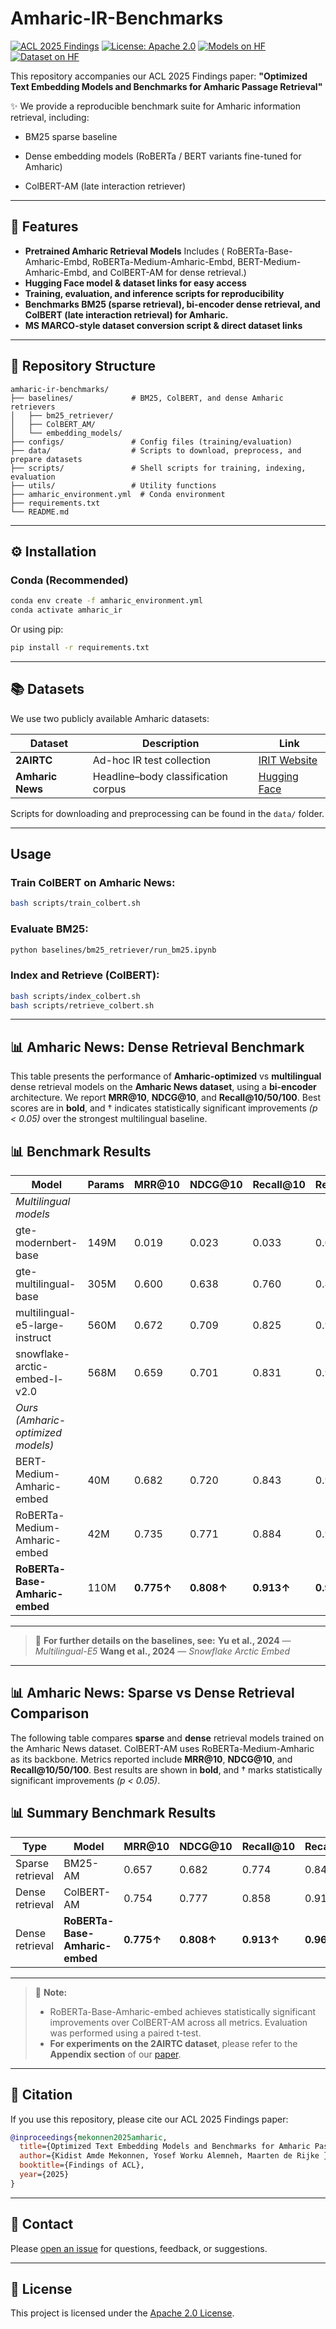 # Amharic-IR-Benchmarks

[![ACL 2025 Findings](https://img.shields.io/badge/Paper-ACL%202025%20Findings-b31b1b)](https://aclanthology.org/)
[![License: Apache 2.0](https://img.shields.io/badge/License-Apache--2.0-green.svg)](LICENSE)
[![Models on HF](https://img.shields.io/badge/Models-HuggingFace-blueviolet)](https://huggingface.co/collections/rasyosef/amharic-text-embedding-models-679cb55eae1d498e3ac5bdc5)
[![Dataset on HF](https://img.shields.io/badge/Dataset-HuggingFace-ff69b4)](https://huggingface.co/datasets/rasyosef/amharic-news-retrieval-dataset)

This repository accompanies our ACL 2025 Findings paper:
**"Optimized Text Embedding Models and Benchmarks for Amharic Passage Retrieval"**

✨  We provide a reproducible benchmark suite for Amharic information retrieval, including:

* BM25 sparse baseline
* Dense embedding models (RoBERTa / BERT variants fine-tuned for Amharic)

* ColBERT-AM (late interaction retriever)

---
## 👐 Features
-  **Pretrained Amharic Retrieval Models** Includes ( RoBERTa-Base-Amharic-Embd, RoBERTa-Medium-Amharic-Embd, BERT-Medium-Amharic-Embd, and ColBERT-AM for dense retrieval.)
-  **Hugging Face model & dataset links for easy access**
-  **Training, evaluation, and inference scripts for reproducibility**
-  **Benchmarks BM25 (sparse retrieval), bi-encoder dense retrieval, and ColBERT (late interaction retrieval) for Amharic.**
-  **MS MARCO-style dataset conversion script & direct dataset links**
---
## 📁 Repository Structure

```
amharic-ir-benchmarks/
├── baselines/             # BM25, ColBERT, and dense Amharic retrievers
│   ├── bm25_retriever/
│   ├── ColBERT_AM/
│   └── embedding_models/
├── configs/               # Config files (training/evaluation)
├── data/                  # Scripts to download, preprocess, and prepare datasets
├── scripts/               # Shell scripts for training, indexing, evaluation
├── utils/                 # Utility functions
├── amharic_environment.yml  # Conda environment
├── requirements.txt
└── README.md
```

---

## ⚙️ Installation

### Conda (Recommended)

```bash
conda env create -f amharic_environment.yml
conda activate amharic_ir
```

Or using pip:

```bash
pip install -r requirements.txt
```

---

## 📚 Datasets

We use two publicly available Amharic datasets:

| Dataset          | Description                         | Link                                                                                                                |
| ---------------- | ----------------------------------- | ------------------------------------------------------------------------------------------------------------------- |
| **2AIRTC**       | Ad-hoc IR test collection           | [IRIT Website](https://www.irit.fr/AmharicResources/airtc-the-amharic-adhoc-information-retrieval-test-collection/) |
| **Amharic News** | Headline–body classification corpus | [Hugging Face](https://huggingface.co/datasets/rasyosef/amharic-news-category-classification)                       |

Scripts for downloading and preprocessing can be found in the `data/` folder.

---

##  Usage

### Train ColBERT on Amharic News:

```bash
bash scripts/train_colbert.sh
```

### Evaluate BM25:

```bash
python baselines/bm25_retriever/run_bm25.ipynb
```

### Index and Retrieve (ColBERT):

```bash
bash scripts/index_colbert.sh
bash scripts/retrieve_colbert.sh
```

---

## 📊 Amharic News: Dense Retrieval Benchmark

This table presents the performance of **Amharic-optimized** vs **multilingual** dense retrieval models on the **Amharic News dataset**, using a **bi-encoder** architecture. We report **MRR\@10**, **NDCG\@10**, and **Recall\@10/50/100**. Best scores are in **bold**, and † indicates statistically significant improvements *(p < 0.05)* over the strongest multilingual baseline.

## 📊 Benchmark Results

| Model                                 | Params | MRR@10    | NDCG@10   | Recall@10 | Recall@50 | Recall@100 |
|---------------------------------------|--------|-----------|-----------|-----------|-----------|------------|
| *Multilingual models*                 |        |           |           |           |           |            |
| gte-modernbert-base                   | 149M   | 0.019     | 0.023     | 0.033     | 0.051     | 0.067      |
| gte-multilingual-base                 | 305M   | 0.600     | 0.638     | 0.760     | 0.851     | 0.882      |
| multilingual-e5-large-instruct        | 560M   | 0.672     | 0.709     | 0.825     | 0.911     | 0.931      |
| snowflake-arctic-embed-l-v2.0         | 568M   | 0.659     | 0.701     | 0.831     | 0.922     | 0.942      |
| *Ours (Amharic-optimized models)*     |        |           |           |           |           |            |
| BERT-Medium-Amharic-embed             | 40M    | 0.682     | 0.720     | 0.843     | 0.931     | 0.954      |
| RoBERTa-Medium-Amharic-embed          | 42M    | 0.735     | 0.771     | 0.884     | 0.955     | 0.971      |
| **RoBERTa-Base-Amharic-embed**        | 110M   | **0.775↑** | **0.808↑** | **0.913↑** | **0.964↑** | **0.979↑** |


---

> 📖 **For further details on the baselines, see:**
> **Yu et al., 2024** — *Multilingual-E5*
> **Wang et al., 2024** — *Snowflake Arctic Embed*

---

## 📊  Amharic News: Sparse vs Dense Retrieval Comparison

The following table compares **sparse** and **dense** retrieval models trained on the Amharic News dataset. ColBERT-AM uses RoBERTa-Medium-Amharic as its backbone. Metrics reported include **MRR\@10**, **NDCG\@10**, and **Recall\@10/50/100**. Best results are shown in **bold**, and † marks statistically significant improvements *(p < 0.05)*.

## 📊 Summary Benchmark Results

| Type             | Model                          | MRR@10    | NDCG@10   | Recall@10 | Recall@50 | Recall@100 |
|------------------|--------------------------------|-----------|-----------|-----------|-----------|------------|
| Sparse retrieval | BM25-AM                        | 0.657     | 0.682     | 0.774     | 0.847     | 0.871      |
| Dense retrieval  | ColBERT-AM                     | 0.754     | 0.777     | 0.858     | 0.917     | 0.931      |
| Dense retrieval  | **RoBERTa-Base-Amharic-embed** | **0.775↑** | **0.808↑** | **0.913↑** | **0.964↑** | **0.979↑** |


---

> 📌 **Note:**
> * RoBERTa-Base-Amharic-embed achieves statistically significant improvements over ColBERT-AM across all metrics. Evaluation was performed using a paired t-test.
> * **For experiments on the 2AIRTC dataset**, please refer to the **Appendix section** of our [paper](#).
---

## 📄 Citation

If you use this repository, please cite our ACL 2025 Findings paper:

```bibtex
@inproceedings{mekonnen2025amharic,
  title={Optimized Text Embedding Models and Benchmarks for Amharic Passage Retrieval},
  author={Kidist Amde Mekonnen, Yosef Worku Alemneh, Maarten de Rijke },
  booktitle={Findings of ACL},
  year={2025}
}
```

---

## 📩 Contact

Please [open an issue](https://github.com/kidist-amde/amharic-ir-benchmarks/issues) for questions, feedback, or suggestions.

---

## 📜 License

This project is licensed under the [Apache 2.0 License](LICENSE).

<!-- ## 🙏 Acknowledgments

This project builds on the [ColBERT repository](https://github.com/stanford-futuredata/ColBERT) by Stanford FutureData Lab. We sincerely thank the authors for open-sourcing their work, which served as a strong foundation for our Amharic ColBERT implementation and experiments.
 -->
